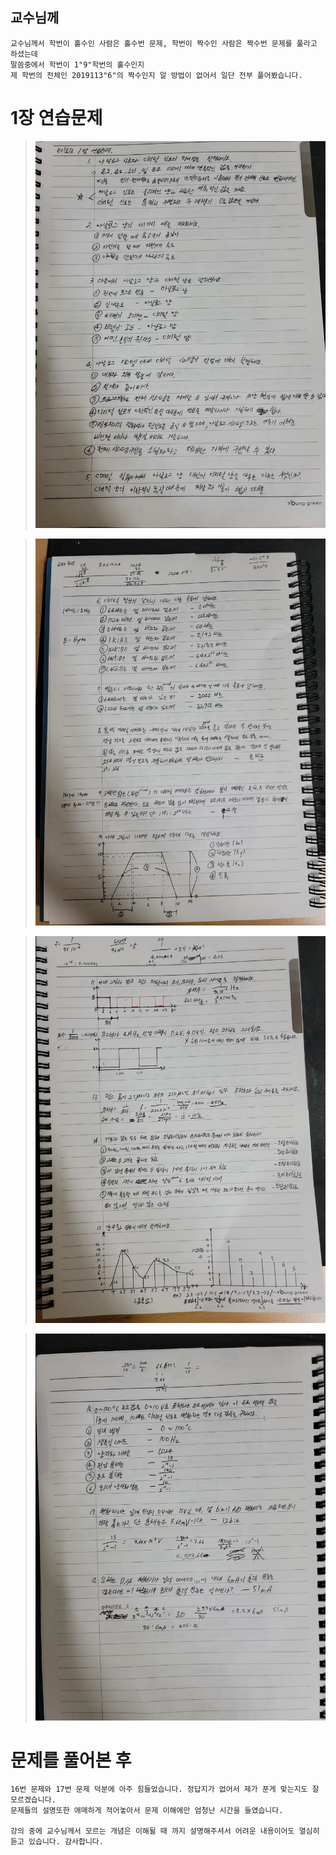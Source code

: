 ## 교수님께
```
교수님께서 학번이 홀수인 사람은 홀수번 문제, 학번이 짝수인 사람은 짝수번 문제를 풀라고 하셨는데
말씀중에서 학번이 1"9"학번의 홀수인지
제 학번의 전체인 2019113"6"의 짝수인지 알 방법이 없어서 일단 전부 풀어봤습니다.
```
# 1장 연습문제

>![1](/img/1.jpg)

>![1](/img/2.jpg)

>![1](/img/3.jpg)

>![1](/img/4.jpg)


# 문제를 풀어본 후
```
16번 문제와 17번 문제 덕분에 아주 힘들었습니다. 정답지가 없어서 제가 푼게 맞는지도 잘 모르겠습니다.
문제들의 설명또한 애매하게 적어놓아서 문제 이해에만 엄청난 시간을 들였습니다.

강의 중에 교수님께서 모르는 개념은 이해될 때 까지 설명해주셔서 어려운 내용이어도 열심히 듣고 있습니다. 감사합니다.
```
